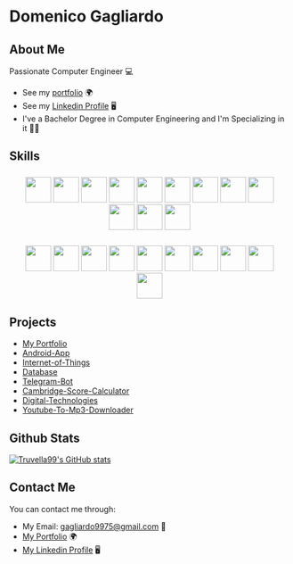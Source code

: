 # Domenico Gagliardo

## About Me
Passionate Computer Engineer 💻

- See my [portfolio](https://gagliardowebsite.azurewebsites.net/) 🌍
- See my [Linkedin Profile](https://www.linkedin.com/in/domenico-gagliardo-3256ba229) 🖥️
- I've a Bachelor Degree in Computer Engineering and I'm Specializing in it 👨‍💻

## Skills

<p align="center" style="margin: 25px" >
    <a href="http://www.open-std.org/jtc1/sc22/wg14/" target="_blank"><img width="46" height="46" src="https://gagliardowebsite.azurewebsites.net/assets/img/skills/C.png"></a>
    <a href="https://www.java.com/en/" target="_blank"><img width="46" height="46" src="https://gagliardowebsite.azurewebsites.net/assets/img/skills/Java.png"></a>
    <a href="https://en.wikipedia.org/wiki/SQL" target="_blank"><img width="46" height="46" src="https://gagliardowebsite.azurewebsites.net/assets/img/skills/SQL.png"></a>
    <a href="https://www.python.org/" target="_blank"><img width="46" height="46" src="https://gagliardowebsite.azurewebsites.net/assets/img/skills/Python.png"></a>
    <a href="https://www.w3.org/html/" target="_blank"><img width="46" height="46" src="https://gagliardowebsite.azurewebsites.net/assets/img/skills/Html.png"></a>
    <a href="https://www.w3.org/Style/CSS/Overview.en.html" target="_blank"><img width="46" height="46" src="https://gagliardowebsite.azurewebsites.net/assets/img/skills/Css.png"></a>
    <a href="https://www.php.net/" target="_blank"><img width="46" height="46" src="https://gagliardowebsite.azurewebsites.net/assets/img/skills/Php.png"></a>
    <a href="https://www.javascript.com/" target="_blank"><img width="46" height="46" src="https://gagliardowebsite.azurewebsites.net/assets/img/skills/Javascript.png"></a>
    <a href="https://isocpp.org/" target="_blank"><img width="46" height="46" src="https://gagliardowebsite.azurewebsites.net/assets/img/skills/C++.png"></a>
    <a href="https://en.wikipedia.org/wiki/VHDL" target="_blank"><img width="46" height="46" src="https://gagliardowebsite.azurewebsites.net/assets/img/skills/Vhdl.png"></a>
    <a href="https://www.latex-project.org/" target="_blank"><img width="46" height="46" src="https://gagliardowebsite.azurewebsites.net/assets/img/skills/Latex.png"></a>
    <a href="https://www.w3.org/XML/" target="_blank"><img width="46" height="46" src="https://gagliardowebsite.azurewebsites.net/assets/img/skills/Xml.png"></a>
</p>
<p align="center" style="margin: 25px" >
    <a href="https://www.microsoft.com/en/microsoft-465" target="_blank"><img width="46" height="46" src="https://gagliardowebsite.azurewebsites.net/assets/img/skills/Office.png"></a>
    <a href="https://www.postgresql.org/" target="_blank"><img width="46" height="46" src="https://gagliardowebsite.azurewebsites.net/assets/img/skills/Postgresql.png"></a>
    <a href="https://code.visualstudio.com/" target="_blank"><img width="46" height="46" src="https://gagliardowebsite.azurewebsites.net/assets/img/skills/Vscode.png"></a>
    <a href="https://netbeans.apache.org/" target="_blank"><img width="46" height="46" src="https://gagliardowebsite.azurewebsites.net/assets/img/skills/Netbeans.png"></a>
    <a href="https://www.vegascreativesoftware.com/gb/" target="_blank"><img width="46" height="46" src="https://gagliardowebsite.azurewebsites.net/assets/img/skills/Vegas.png"></a>
    <a href="https://www.coreldraw.com/en/" target="_blank"><img width="46" height="46" src="https://gagliardowebsite.azurewebsites.net/assets/img/skills/Corel.png"></a>
    <a href="https://www.jetbrains.com/pycharm/" target="_blank"><img width="46" height="46" src="https://gagliardowebsite.azurewebsites.net/assets/img/skills/Pycharm.png"></a>
    <a href="https://developer.android.com/studio" target="_blank"><img width="46" height="46" src="https://gagliardowebsite.azurewebsites.net/assets/img/skills/Android.png"></a>
    <a href="https://www.zerynth.com/zsdk/" target="_blank"><img width="46" height="46" src="https://gagliardowebsite.azurewebsites.net/assets/img/skills/Zerynth.png"></a>
    <a href="https://www.xilinx.com/products/design-tools/ise-design-suite/ise-webpack.html" target="_blank"><img width="46" height="46" src="https://gagliardowebsite.azurewebsites.net/assets/img/skills/Xilinx.png"></a>   
</p>

## Projects
 - [My Portfolio](https://gagliardowebsite.azurewebsites.net/)
 - [Android-App](https://github.com/Truvella99/Android-App)
 - [Internet-of-Things](https://github.com/Truvella99/Internet-of-Things)
 - [Database](https://github.com/Truvella99/Database)
 - [Telegram-Bot](https://github.com/Truvella99/Telegram-Bot)
 - [Cambridge-Score-Calculator](https://github.com/Truvella99/Cambridge-Score-Calculator)
 - [Digital-Technologies](https://github.com/Truvella99/Digital-Technologies)
 - [Youtube-To-Mp3-Downloader](https://github.com/Truvella99/Youtube-To-Mp3-Downloader)

## Github Stats

<a href="http://www.github.com/Truvella99"><img src="https://github-readme-stats.vercel.app/api?username=Truvella99&show_icons=true&hide=&count_private=true&title_color=0891b2&text_color=ffffff&icon_color=0891b2&bg_color=1c1917&hide_border=true&show_icons=true" alt="Truvella99's GitHub stats" /></a>

## Contact Me

You can contact me through:
- My Email: gagliardo9975@gmail.com 📧
- [My Portfolio](https://gagliardowebsite.azurewebsites.net/) 🌍
- [My Linkedin Profile](https://www.linkedin.com/in/domenico-gagliardo-3256ba229) 🖥️
